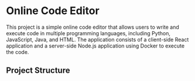 
# Online Code Editor

This project is a simple online code editor that allows users to write and execute code in multiple programming languages, including Python, JavaScript, Java, and HTML. The application consists of a client-side React application and a server-side Node.js application using Docker to execute the code.

## Project Structure
